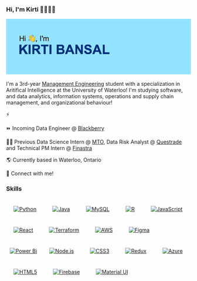 ### Hi, I'm Kirti 👋👩🏽‍💻

<img src="https://github.com/kirtibansal2002/kirtibansal2002/blob/main/header.png">

I'm a 3rd-year [Management Engineering](https://uwaterloo.ca/future-students/programs/management-engineering) student with a specialization in Aritifical Intelligence at the University of Waterloo! I'm studying software, and data analytics, information systems, operations and supply chain management, and organizational behaviour!

⚡ 

⏩ Incoming Data Engineer @ [Blackberry](https://www.blackberry.com/us/en)

👩‍💻 Previous Data Science Intern @ [MTO](https://www.ontario.ca/page/ministry-transportation), Data Risk Analyst @ [Questrade](https://www.questrade.com/?s_cid=qfgtq091_cpc_google&gad_source=1&gclid=CjwKCAjwuJ2xBhA3EiwAMVjkVJP80fTKff6SRXBueOKP6MF8euDMn0uJLn6nOJyodC7CWLUjQaUbwBoCCXYQAvD_BwE&gclsrc=aw.ds) and Technical PM Intern @ [Finastra](https://www.finastra.com)

🌎 Currently based in Waterloo, Ontario

💬 Connect with me!

### Skills
<div align="left">  
<a href="https://www.python.org/" target="_blank"><img style="margin: 20px" src="https://profilinator.rishav.dev/skills-assets/python-original.svg" alt="Python" height="40" /></a>  
<a href="https://www.java.com/" target="_blank"><img style="margin: 20px" src="https://profilinator.rishav.dev/skills-assets/java-original-wordmark.svg" alt="Java" height="40" /></a>  
<a href="https://www.mysql.com/" target="_blank"><img style="margin: 20px" src="https://profilinator.rishav.dev/skills-assets/mysql-original-wordmark.svg" alt="MySQL" height="40" /></a>  
<a href="https://www.r-project.org/" target="_blank"><img style="margin: 20px" src="https://profilinator.rishav.dev/skills-assets/r.svg" alt="R" height="40" /></a> 
<a href="https://www.javascript.com/" target="_blank"><img style="margin: 20px" src="https://profilinator.rishav.dev/skills-assets/javascript-original.svg" alt="JavaScript" height="40" /></a>  
<a href="https://reactjs.org/" target="_blank"><img style="margin: 20px" src="https://profilinator.rishav.dev/skills-assets/react-original-wordmark.svg" alt="React" height="40" /></a>  
<a href="https://www.terraform.io/" target="_blank"><img style="margin: 20px" src="https://profilinator.rishav.dev/skills-assets/terraformio-icon.svg" alt="Terraform" height="40" /></a>  
<a href="https://aws.amazon.com/" target="_blank"><img style="margin: 20px" src="https://profilinator.rishav.dev/skills-assets/amazonwebservices-original-wordmark.svg" alt="AWS" height="40" /></a>  
<a href="https://www.figma.com/" target="_blank"><img style="margin: 20px" src="https://profilinator.rishav.dev/skills-assets/figma-icon.svg" alt="Figma" height="40" /></a>  
<a href="https://powerbi.microsoft.com/en-us/" target="_blank"><img style="margin: 10px" src="https://profilinator.rishav.dev/skills-assets/powerbi.png" alt="Power Bi" height="40" /></a>  
<a href="https://nodejs.org/" target="_blank"><img style="margin: 20px" src="https://profilinator.rishav.dev/skills-assets/nodejs-original-wordmark.svg" alt="Node.js" height="40" /></a>  
<a href="https://www.w3schools.com/css/" target="_blank"><img style="margin: 20px" src="https://profilinator.rishav.dev/skills-assets/css3-original-wordmark.svg" alt="CSS3" height="40" /></a>  
<a href="https://redux.js.org/" target="_blank"><img style="margin: 20px" src="https://profilinator.rishav.dev/skills-assets/redux-original.svg" alt="Redux" height="40" /></a>  
<a href="https://azure.microsoft.com/en-in/" target="_blank"><img style="margin: 20px" src="https://profilinator.rishav.dev/skills-assets/microsoft_azure-icon.svg" alt="Azure" height="40" /></a>  
<a href="https://en.wikipedia.org/wiki/HTML5" target="_blank"><img style="margin: 20px" src="https://profilinator.rishav.dev/skills-assets/html5-original-wordmark.svg" alt="HTML5" height="40" /></a>  
<a href="https://firebase.google.com/" target="_blank"><img style="margin: 20px" src="https://profilinator.rishav.dev/skills-assets/firebase.png" alt="Firebase" height="40" /></a>
<a href="https://mui.com/" target="_blank"><img style="margin: 20px" src="https://profilinator.rishav.dev/skills-assets/mui.png" alt="Material UI" height="40" /></a>  
</div>  
